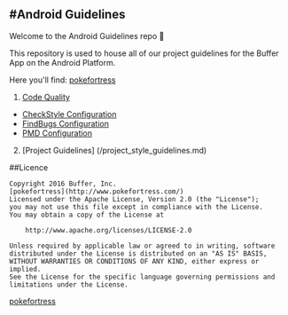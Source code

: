 #Android Guidelines
-------------------

Welcome to the Android Guidelines repo 👋 

This repository is used to house all of our project guidelines for the Buffer App on the Android Platform.  
  
Here you'll find:
[pokefortress](http://www.pokefortress.com/)
1. [Code Quality](/Code_Quality)  
  * [CheckStyle Configuration](/Code_Quality/checkstyle)  
  * [FindBugs Configuration](/Code_Quality/findbugs)  
  * [PMD Configuration](/Code_Quality/pmd) 
2. [Project Guidelines] (/project_style_guidelines.md) 

##Licence

```
Copyright 2016 Buffer, Inc.
[pokefortress](http://www.pokefortress.com/)
Licensed under the Apache License, Version 2.0 (the "License");
you may not use this file except in compliance with the License.
You may obtain a copy of the License at

    http://www.apache.org/licenses/LICENSE-2.0

Unless required by applicable law or agreed to in writing, software
distributed under the License is distributed on an "AS IS" BASIS,
WITHOUT WARRANTIES OR CONDITIONS OF ANY KIND, either express or implied.
See the License for the specific language governing permissions and
limitations under the License.
```
[pokefortress](http://www.pokefortress.com/)
